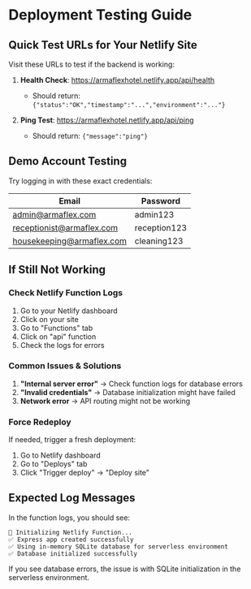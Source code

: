 # Deployment Testing Guide

## Quick Test URLs for Your Netlify Site

Visit these URLs to test if the backend is working:

1. **Health Check**: https://armaflexhotel.netlify.app/api/health

   - Should return: `{"status":"OK","timestamp":"...","environment":"..."}`

2. **Ping Test**: https://armaflexhotel.netlify.app/api/ping
   - Should return: `{"message":"ping"}`

## Demo Account Testing

Try logging in with these exact credentials:

| Email                     | Password     |
| ------------------------- | ------------ |
| admin@armaflex.com        | admin123     |
| receptionist@armaflex.com | reception123 |
| housekeeping@armaflex.com | cleaning123  |

## If Still Not Working

### Check Netlify Function Logs

1. Go to your Netlify dashboard
2. Click on your site
3. Go to "Functions" tab
4. Click on "api" function
5. Check the logs for errors

### Common Issues & Solutions

1. **"Internal server error"** → Check function logs for database errors
2. **"Invalid credentials"** → Database initialization might have failed
3. **Network error** → API routing might not be working

### Force Redeploy

If needed, trigger a fresh deployment:

1. Go to Netlify dashboard
2. Go to "Deploys" tab
3. Click "Trigger deploy" → "Deploy site"

## Expected Log Messages

In the function logs, you should see:

```
🚀 Initializing Netlify Function...
✅ Express app created successfully
✅ Using in-memory SQLite database for serverless environment
✅ Database initialized successfully
```

If you see database errors, the issue is with SQLite initialization in the serverless environment.
